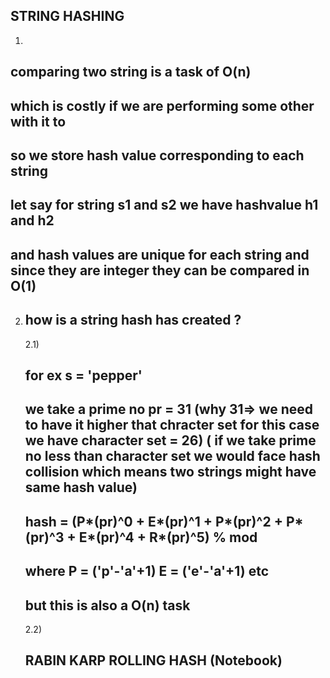 ## STRING HASHING

1)
  ## comparing two string is a task of O(n)
  ## which is costly if we are performing some other with it to
  ## so we store hash value corresponding to each string 
  ## let say for string s1 and s2 we have hashvalue h1 and h2
  ## and hash values are unique for each string and since they are integer they can be compared in O(1)

2) 
   ## how is a string hash has created ?
   2.1)
   ## for ex s = 'pepper'
   ## we take a prime no pr = 31 (why 31=> we need to have it higher that chracter set for this case we have character set = 26) ( if we take prime no less than character set we would face hash collision which means two strings might have same hash value)

   
   ## hash = (P*(pr)^0 + E*(pr)^1 + P*(pr)^2 + P*(pr)^3 + E*(pr)^4 + R*(pr)^5) % mod
   ## where P = ('p'-'a'+1) E = ('e'-'a'+1)  etc
   ## but this is also a O(n) task

   2.2)
   ## RABIN KARP ROLLING HASH (Notebook)

     